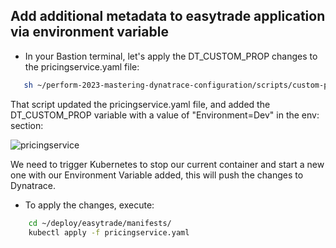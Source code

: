 ## Add additional metadata to easytrade application via environment variable

- In your Bastion terminal, let's apply the DT\_CUSTOM\_PROP changes to the pricingservice.yaml file:​

```bash
   sh ~/perform-2023-mastering-dynatrace-configuration/scripts/custom-prop.sh
   ```
That script updated the pricingservice.yaml file, and added the DT\_CUSTOM\_PROP variable with a value of "Environment=Dev" in the env: section:

![pricingservice](../../assets/images/pricingservicev2.png)

We need to trigger Kubernetes to stop our current container and start a new one with our Environment Variable added​, this will push the changes to Dynatrace.

- To apply the changes, execute:​

```bash
    cd ~/deploy/easytrade/manifests/
    kubectl apply -f pricingservice.yaml
   ```